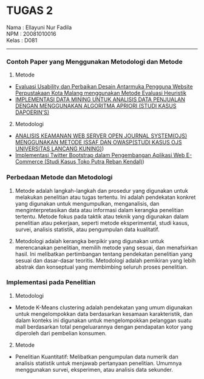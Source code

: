 # TUGAS 2 

Nama  : Ellayuni Nur Fadila <br>
NPM   : 20081010016 <br>
Kelas : D081 <hr>

### Contoh Paper yang Menggunakan Metodologi dan Metode 
1. Metode
- [Evaluasi Usability dan Perbaikan Desain Antarmuka Pengguna Website Perpustakaan Kota Malang menggunakan Metode Evaluasi Heuristik](https://j-ptiik.ub.ac.id/index.php/j-ptiik/article/view/5575/2629)
- [IMPLEMENTASI DATA MINING UNTUK ANALISIS DATA PENJUALAN DENGAN MENGGUNAKAN ALGORITMA APRIORI (STUDI KASUS DAPOERIN'S)](https://ejournal.bsi.ac.id/ejurnal/index.php/khatulistiwa/article/view/8994/4535)

2. Metodologi
- [ANALISIS KEAMANAN WEB SERVER OPEN JOURNAL SYSTEM(OJS) MENGGUNAKAN METODE ISSAF DAN OWASP(STUDI KASUS OJS UNIVERSITAS LANCANG KUNING)](https://jurnal.stkippgritulungagung.ac.id/index.php/jipi/article/view/1565/707))
- [Implementasi Twitter Bootstrap dalam Pengembangan Aplikasi Web E-Commerce (Studi Kasus Toko Putra Reban Kendal)](https://journals.usm.ac.id/index.php/transformatika/article/view/3541/2127))

### Perbedaan Metode dan Metodologi
1. Metode
adalah langkah-langkah dan prosedur yang digunakan untuk melakukan penelitian atau tugas tertentu. Ini adalah pendekatan konkret yang digunakan untuk mengumpulkan, menganalisis, dan menginterpretasikan data atau informasi dalam kerangka penelitian tertentu. Metode fokus pada taktik atau teknik yang digunakan dalam penelitian atau pekerjaan, seperti metode eksperimental, studi kasus, survei, analisis statistik, atau pengumpulan data kualitatif.

2. Metodologi
adalah kerangka berpikir yang digunakan untuk merencanakan penelitian, memilih metode yang sesuai, dan menafsirkan hasil. Ini melibatkan pertimbangan tentang pendekatan penelitian yang sesuai dan dasar-dasar teoritis. Metodologi adalah pemikiran yang lebih abstrak dan konseptual yang membimbing seluruh proses penelitian.

### Implementasi pada Penelitian
1. Metodologi
- Metode K-Means clustering adalah pendekatan yang umum digunakan untuk mengelompokkan data berdasarkan kesamaan karakteristik, dan dalam konteks ini digunakan untuk mengelompokkan pelanggan suatu mall berdasarkan total pengeluarannya dengan pendapatan kotor yang diperoleh dari pembelian konsumen.

2. Metode
- Penelitian Kuantitatif: Melibatkan pengumpulan data numerik dan analisis statistik untuk menjawab pertanyaan penelitian. Umumnya menggunakan survei, eksperimen, atau analisis data sekunder.
